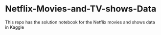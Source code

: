 # Netflix-Movies-and-TV-shows-Data
This repo has the solution notebook for the Netflix movies and shows data in Kaggle
